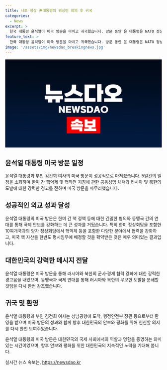 ```yaml
---
title: 나토 정상 尹대통령의 워싱턴 회의 후 귀국
categories:
  - News
excerpt: >
  한국 대통령 윤석열이 미국 방문을 마치고 귀국했습니다. 방문 동안 윤 대통령은 NATO 정상회의에 참석하고, 미국 대통령과의 회담에서 한반도 핵 억제와 대응을 위해 미국 핵 자산을 한반도 평시임무에 배정할 것을 확약받았습니다. 윤 대통령은 러시아와 북한의 도발에 강력히 대응하며, 미국 방문을 통해 한미동맹을 강화하는 데 중점을 뒀습니다.
feature_text: >
  한국 대통령 윤석열이 미국 방문을 마치고 귀국했습니다. 방문 동안 윤 대통령은 NATO 정상회의에 참석하고, 미국 대통령과의 회담에서 한반도 핵 억제와 대응을 위해 미국 핵 자산을 한반도 평시임무에 배정할 것을 확약받았습니다. 윤 대통령은 러시아와 북한의 도발에 강력히 대응하며, 미국 방문을 통해 한미동맹을 강화하는 데 중점을 뒀습니다.
image: '/assets/img/newsdao_breakingnews.jpg'
---
```


<p><img src="/assets/img/newsdao_breakingnews.jpg" alt="firstkoreanews 속보" /></p>

<h2 data-ke-size="size26">윤석열 대통령 미국 방문 일정</h2>

<p>윤석열 대통령과 부인 김건희 여사의 미국 방문이 성공적으로 마쳐졌습니다. 5일간의 일정을 소화하며 한미 간 핵억제 및 핵작전 지침에 관한 공동성명 채택과 러시아 및 북한의 도발에 대한 강력한 경고를 전하며 미국 방문을 마무리했습니다.</p>

<h2 data-ke-size="size24">성공적인 외교 성과 달성</h2>

<p>윤석열 대통령의 미국 방문은 한미 간 핵 정책 등에 대한 긴밀한 협의와 동맹국 간의 연대를 통해 국제 안보를 강화하는 데 큰 성과를 거뒀습니다. 특히 한미 정상회담을 포함한 10여개국과의 양자 정상회담에서 핵억제 등을 포함한 다양한 분야에서 협력을 강화하고, 미국 핵 자산을 한반도 평시임무에 배정할 것을 확약받은 것은 매우 의미있는 결과입니다.</p>

<h2 data-ke-size="size24">대한민국의 강력한 메시지 전달</h2>

<p>윤석열 대통령은 미국 방문을 통해 러시아와 북한의 군사·경제 협력 강화에 대한 강력한 경고음을 내었으며, 동맹국과 국제 연대를 통해 러시아와 북한의 무모한 도발을 분쇄할 것임을 다시 한번 강조했습니다.</p>

<h2 data-ke-size="size24">귀국 및 환영</h2>

<p>윤석열 대통령과 부인 김건희 여사는 성남공항에 도착, 행정안전부 장관 등으로부터 환영을 받으며 미국 방문의 성과와 함께 향후 대한민국의 안보와 평화를 위해 헌신할 의지를 다시 한번 보여주었습니다.</p>

<p>윤석열 대통령의 미국 방문은 대한민국의 국제 사회에서의 역할과 명함을 증명하는 의미있는 시간이었으며, 향후 안보와 평화를 위한 대한민국의 지속적인 노력을 기대해 봅니다.</p>
실시간 뉴스 속보는, <a href="https://newsdao.kr" rel="dofollow">https://newsdao.kr</a>


